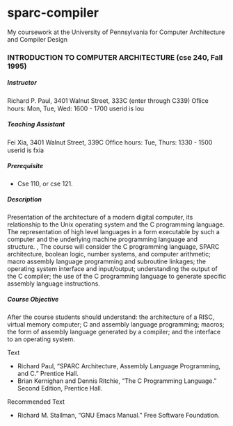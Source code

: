 # sparc-compiler
My coursework at the University of Pennsylvania for Computer Architecture and Compiler Design

### INTRODUCTION TO COMPUTER ARCHITECTURE (cse 240, Fall 1995)

##### Instructor
Richard P. Paul, 3401 Walnut Street, 333C (enter through C339)
Oﬂice hours: Mon, Tue, Wed: 1600 - 1700
userid is lou

##### Teaching Assistant
Fei Xia, 3401 Walnut Street, 339C
Ofﬁce hours: Tue, Thurs: 1330 - 1500
userid is fxia

##### Prerequisite
* Cse 110, or cse 121.

##### Description
Presentation of the architecture of a modern digital computer, its relationship to the Unix operating
system and the C programming language. The representation of high level languages in a form executable
by such a computer and the underlying machine programming language and structure. ,
The course will consider the C programming language, SPARC architecture, boolean logic, number
systems, and computer arithmetic; macro assembly language programming and subroutine linkages; the
operating system interface and input/output; understanding the output of the C compiler; the use of the C
programming language to generate specific assembly language instructions.

##### Course Objective
After the course students should understand: the architecture of a RISC, virtual memory computer; C
and assembly language programming; macros; the form of assembly language generated by a compiler; and
the interface to an operating system.

Text
* Richard Paul, “SPARC Architecture, Assembly Language Programming, and C.” Prentice Hall.
* Brian Kernighan and Dennis Ritchie, “The C Programming Language.” Second Edition, Prentice Hall.

Recommended Text  
* Richard M. Stallman, “GNU Emacs Manual.” Free Software Foundation.
